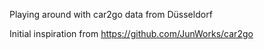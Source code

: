 Playing around with car2go data from Düsseldorf

Initial inspiration from https://github.com/JunWorks/car2go
